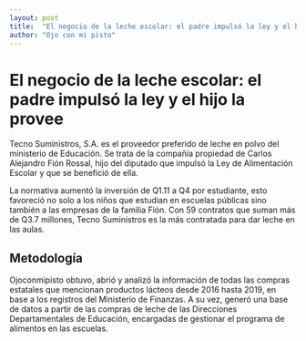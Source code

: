 ```yaml
---
layout: post
title:  "El negocio de la leche escolar: el padre impulsó la ley y el hijo la provee"
author: "Ojo con mi pisto"
---
```

# El negocio de la leche escolar: el padre impulsó la ley y el hijo la provee

Tecno Suministros, S.A. es el proveedor preferido de leche en polvo del ministerio de Educación. Se trata de la compañía propiedad de Carlos Alejandro Fión Rossal, hijo del diputado que impulsó la Ley de Alimentación Escolar y que se benefició de ella. 
 
La normativa aumentó la inversión de Q1.11 a Q4 por estudiante, esto favoreció no solo a los niños que estudian en escuelas públicas sino también a las empresas de la familia Fión. Con 59 contratos que suman más de Q3.7 millones, Tecno Suministros es la más contratada para dar leche en las aulas. 

## Metodología
Ojoconmipisto obtuvo, abrió y analizó la información de todas las compras estatales que mencionan productos lácteos desde 2016 hasta 2019, en base a los registros del Ministerio de Finanzas. A su vez, generó una base de datos a partir de las compras de leche de las Direcciones Departamentales de Educación, encargadas de gestionar el programa de alimentos en las escuelas. 
 
